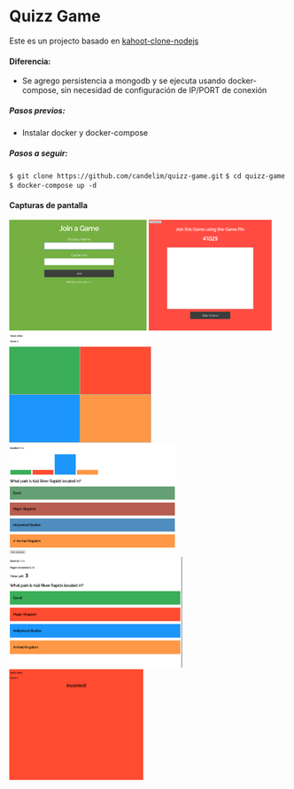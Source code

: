 # Quizz Game
Este es un projecto basado en [kahoot-clone-nodejs](https://github.com/ethanbrimhall/kahoot-clone-nodejs "kahoot-clone-nodejs")

#### Diferencia:
- Se agrego persistencia a mongodb y se ejecuta usando docker-compose, sin necesidad de configuración de IP/PORT de conexión

##### Pasos previos:
- Instalar docker y docker-compose

##### Pasos a seguir:
`$ git clone https://github.com/candelim/quizz-game.git`
`$ cd quizz-game`
`$ docker-compose up -d`

#### Capturas de pantalla
<img src="Screenshots/join.png" height="200" width="auto" alt="Player Join"/>
<img src="Screenshots/hostJoin.png" height="200" width="auto" alt="Host Lobby"/>
<img src="Screenshots/player.png" height="200" width="auto" alt="Player"/>
<img src="Screenshots/questionResults.png" height="200" width="auto" alt="Question Results"/>
<img src="Screenshots/hostQuestion.png" height="200" width="auto" alt="Host Question"/>
<img src="Screenshots/incorrect.png" height="200" width="auto" alt="Player Results"/>
